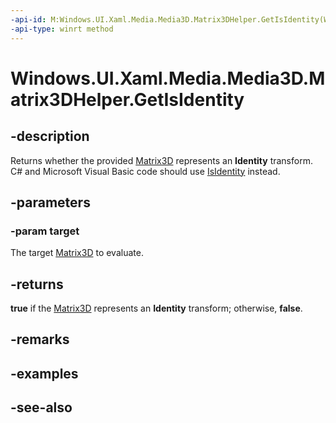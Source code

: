 ```yaml
---
-api-id: M:Windows.UI.Xaml.Media.Media3D.Matrix3DHelper.GetIsIdentity(Windows.UI.Xaml.Media.Media3D.Matrix3D)
-api-type: winrt method
---
```


<!-- Method syntax
public bool GetIsIdentity(Windows.UI.Xaml.Media.Media3D.Matrix3D target)
-->

# Windows.UI.Xaml.Media.Media3D.Matrix3DHelper.GetIsIdentity

## -description
Returns whether the provided [Matrix3D](matrix3d.md) represents an **Identity** transform. C# and Microsoft Visual Basic code should use [IsIdentity](/dotnet/api/windows.ui.xaml.media.media3d.matrix3d.isidentity) instead.



## -parameters
### -param target
The target [Matrix3D](matrix3d.md) to evaluate.

## -returns
**true** if the [Matrix3D](matrix3d.md) represents an **Identity** transform; otherwise, **false**.

## -remarks

## -examples

## -see-also
